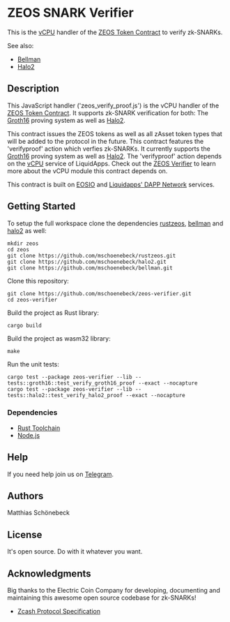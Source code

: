 # ZEOS SNARK Verifier

This is the [vCPU](https://liquidapps.io/vcpu) handler of the [ZEOS Token Contract](https://github.com/mschoenebeck/thezeostoken) to verify zk-SNARKs.

See also:
- [Bellman](https://docs.rs/bellman/latest/bellman/)
- [Halo2](https://zcash.github.io/halo2/index.html)

## Description
This JavaScript handler ('zeos_verify_proof.js') is the vCPU handler of the [ZEOS Token Contract](https://github.com/mschoenebeck/thezeostoken). It supports zk-SNARK verification for both: The [Groth16](https://electriccoin.co/blog/bellman-zksnarks-in-rust/) proving system as well as [Halo2](https://zcash.github.io/halo2/index.html).

This contract issues the ZEOS tokens as well as all zAsset token types that will be added to the protocol in the future. This contract features the 'verifyproof' action which verfies zk-SNARKs. It currently supports the [Groth16](https://electriccoin.co/blog/bellman-zksnarks-in-rust/) proving system as well as [Halo2](https://zcash.github.io/halo2/index.html). The 'verifyproof' action depends on the [vCPU](https://liquidapps.io/vcpu) service of LiquidApps. Check out the [ZEOS Verifier](https://github.com/mschoenebeck/zeos-verifier) to learn more about the vCPU module this contract depends on.

This contract is built on [EOSIO](https://eos.io/) and [Liquidapps' DAPP Network](https://liquidapps.io/) services.

## Getting Started

To setup the full workspace clone the dependencies [rustzeos](https://github.com/mschoenebeck/rustzeos), [bellman](https://github.com/mschoenebeck/bellman) and [halo2](https://github.com/mschoenebeck/halo2) as well:

```
mkdir zeos
cd zeos
git clone https://github.com/mschoenebeck/rustzeos.git
git clone https://github.com/mschoenebeck/halo2.git
git clone https://github.com/mschoenebeck/bellman.git
```

Clone this repository:

```
git clone https://github.com/mschoenebeck/zeos-verifier.git
cd zeos-verifier
```

Build the project as Rust library:

```
cargo build
```

Build the project as wasm32 library:

```
make
```

Run the unit tests:

```
cargo test --package zeos-verifier --lib -- tests::groth16::test_verify_groth16_proof --exact --nocapture
cargo test --package zeos-verifier --lib -- tests::halo2::test_verify_halo2_proof --exact --nocapture
```

### Dependencies

- [Rust Toolchain](https://www.rust-lang.org/tools/install)
- [Node.js](https://nodejs.org/en/)

## Help
If you need help join us on [Telegram](https://t.me/ZeosOnEos).

## Authors

Matthias Schönebeck

## License

It's open source. Do with it whatever you want.

## Acknowledgments

Big thanks to the Electric Coin Company for developing, documenting and maintaining this awesome open source codebase for zk-SNARKs!

* [Zcash Protocol Specification](https://zips.z.cash/protocol/protocol.pdf)